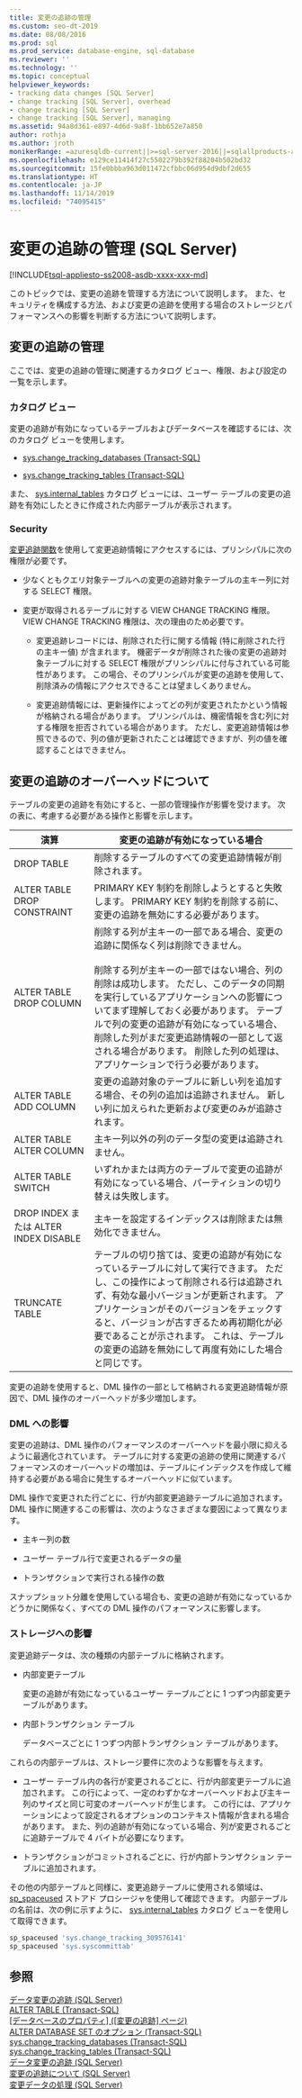```yaml
---
title: 変更の追跡の管理
ms.custom: seo-dt-2019
ms.date: 08/08/2016
ms.prod: sql
ms.prod_service: database-engine, sql-database
ms.reviewer: ''
ms.technology: ''
ms.topic: conceptual
helpviewer_keywords:
- tracking data changes [SQL Server]
- change tracking [SQL Server], overhead
- change tracking [SQL Server]
- change tracking [SQL Server], managing
ms.assetid: 94a8d361-e897-4d6d-9a8f-1bb652e7a850
author: rothja
ms.author: jroth
monikerRange: =azuresqldb-current||>=sql-server-2016||=sqlallproducts-allversions||>=sql-server-linux-2017||=azuresqldb-mi-current
ms.openlocfilehash: e129ce11414f27c5502279b392f88204b502bd32
ms.sourcegitcommit: 15fe0bbba963d011472cfbbc06d954d9dbf2d655
ms.translationtype: HT
ms.contentlocale: ja-JP
ms.lasthandoff: 11/14/2019
ms.locfileid: "74095415"
---
```

# <a name="manage-change-tracking-sql-server"></a>変更の追跡の管理 (SQL Server)
[!INCLUDE[tsql-appliesto-ss2008-asdb-xxxx-xxx-md](../../includes/tsql-appliesto-ss2008-asdb-xxxx-xxx-md.md)]

  このトピックでは、変更の追跡を管理する方法について説明します。 また、セキュリティを構成する方法、および変更の追跡を使用する場合のストレージとパフォーマンスへの影響を判断する方法について説明します。  
  
## <a name="managing-change-tracking"></a>変更の追跡の管理  
 ここでは、変更の追跡の管理に関連するカタログ ビュー、権限、および設定の一覧を示します。  
  
### <a name="catalog-views"></a>カタログ ビュー  
 変更の追跡が有効になっているテーブルおよびデータベースを確認するには、次のカタログ ビューを使用します。  
  
-   [sys.change_tracking_databases &#40;Transact-SQL&#41;](../../relational-databases/system-catalog-views/change-tracking-catalog-views-sys-change-tracking-databases.md)  
  
-   [sys.change_tracking_tables &#40;Transact-SQL&#41;](../../relational-databases/system-catalog-views/change-tracking-catalog-views-sys-change-tracking-tables.md)  
  
 また、 [sys.internal_tables](../../relational-databases/system-catalog-views/sys-internal-tables-transact-sql.md) カタログ ビューには、ユーザー テーブルの変更の追跡を有効にしたときに作成された内部テーブルが表示されます。  
  
### <a name="security"></a>Security  
 [変更追跡関数](../../relational-databases/system-functions/change-tracking-functions-transact-sql.md)を使用して変更追跡情報にアクセスするには、プリンシパルに次の権限が必要です。  
  
-   少なくともクエリ対象テーブルへの変更の追跡対象テーブルの主キー列に対する SELECT 権限。  
  
-   変更が取得されるテーブルに対する VIEW CHANGE TRACKING 権限。 VIEW CHANGE TRACKING 権限は、次の理由のため必要です。  
  
    -   変更追跡レコードには、削除された行に関する情報 (特に削除された行の主キー値) が含まれます。 機密データが削除された後の変更の追跡対象テーブルに対する SELECT 権限がプリンシパルに付与されている可能性があります。 この場合、そのプリンシパルが変更の追跡を使用して、削除済みの情報にアクセスできることは望ましくありません。  
  
    -   変更追跡情報には、更新操作によってどの列が変更されたかという情報が格納される場合があります。 プリンシパルは、機密情報を含む列に対する権限を拒否されている場合があります。 ただし、変更追跡情報は参照できるので、列の値が更新されたことは確認できますが、列の値を確認することはできません。  
  
## <a name="understanding-change-tracking-overhead"></a>変更の追跡のオーバーヘッドについて  
 テーブルの変更の追跡を有効にすると、一部の管理操作が影響を受けます。 次の表に、考慮する必要がある操作と影響を示します。  
  
|演算|変更の追跡が有効になっている場合|  
|---------------|-------------------------------------|  
|DROP TABLE|削除するテーブルのすべての変更追跡情報が削除されます。|  
|ALTER TABLE DROP CONSTRAINT|PRIMARY KEY 制約を削除しようとすると失敗します。 PRIMARY KEY 制約を削除する前に、変更の追跡を無効にする必要があります。|  
|ALTER TABLE DROP COLUMN|削除する列が主キーの一部である場合、変更の追跡に関係なく列は削除できません。<br /><br /> 削除する列が主キーの一部ではない場合、列の削除は成功します。 ただし、このデータの同期を実行しているアプリケーションへの影響についてまず理解しておく必要があります。 テーブルで列の変更の追跡が有効になっている場合、削除した列がまだ変更追跡情報の一部として返される場合があります。 削除した列の処理は、アプリケーションで行う必要があります。|  
|ALTER TABLE ADD COLUMN|変更の追跡対象のテーブルに新しい列を追加する場合、その列の追加は追跡されません。 新しい列に加えられた更新および変更のみが追跡されます。|  
|ALTER TABLE ALTER COLUMN|主キー列以外の列のデータ型の変更は追跡されません。|  
|ALTER TABLE SWITCH|いずれかまたは両方のテーブルで変更の追跡が有効になっている場合、パーティションの切り替えは失敗します。|  
|DROP INDEX または ALTER INDEX DISABLE|主キーを設定するインデックスは削除または無効化できません。|  
|TRUNCATE TABLE|テーブルの切り捨ては、変更の追跡が有効になっているテーブルに対して実行できます。 ただし、この操作によって削除される行は追跡されず、有効な最小バージョンが更新されます。 アプリケーションがそのバージョンをチェックすると、バージョンが古すぎるため再初期化が必要であることが示されます。 これは、テーブルの変更の追跡を無効にして再度有効にした場合と同じです。|  
  
 変更の追跡を使用すると、DML 操作の一部として格納される変更追跡情報が原因で、DML 操作のオーバーヘッドが多少増加します。  
  
### <a name="effects-on-dml"></a>DML への影響  
 変更の追跡は、DML 操作のパフォーマンスのオーバーヘッドを最小限に抑えるように最適化されています。 テーブルに対する変更の追跡の使用に関連するパフォーマンスのオーバーヘッドの増加は、テーブルにインデックスを作成して維持する必要がある場合に発生するオーバーヘッドに似ています。  
  
 DML 操作で変更された行ごとに、行が内部変更追跡テーブルに追加されます。 DML 操作に関連するこの影響は、次のようなさまざまな要因によって異なります。  
  
-   主キー列の数  
  
-   ユーザー テーブル行で変更されるデータの量  
  
-   トランザクションで実行される操作の数  
  
 スナップショット分離を使用している場合も、変更の追跡が有効になっているかどうかに関係なく、すべての DML 操作のパフォーマンスに影響します。  
  
### <a name="effects-on-storage"></a>ストレージへの影響  
 変更追跡データは、次の種類の内部テーブルに格納されます。  
  
-   内部変更テーブル  
  
     変更の追跡が有効になっているユーザー テーブルごとに 1 つずつ内部変更テーブルがあります。  
  
-   内部トランザクション テーブル  
  
     データベースごとに 1 つずつ内部トランザクション テーブルがあります。  
  
 これらの内部テーブルは、ストレージ要件に次のような影響を与えます。  
  
-   ユーザー テーブル内の各行が変更されるごとに、行が内部変更テーブルに追加されます。 この行によって、一定のわずかなオーバーヘッドおよび主キー列のサイズと同じ可変のオーバーヘッドが生じます。 この行には、アプリケーションによって設定されるオプションのコンテキスト情報が含まれる場合があります。 また、列の追跡が有効になっている場合、列が変更されるごとに追跡テーブルで 4 バイトが必要になります。  
  
-   トランザクションがコミットされるごとに、行が内部トランザクション テーブルに追加されます。  
  
 その他の内部テーブルと同様に、変更追跡テーブルに使用される領域は、 [sp_spaceused](../../relational-databases/system-stored-procedures/sp-spaceused-transact-sql.md) ストアド プロシージャを使用して確認できます。 内部テーブルの名前は、次の例に示すように、 [sys.internal_tables](../../relational-databases/system-catalog-views/sys-internal-tables-transact-sql.md) カタログ ビューを使用して取得できます。  
  
```sql  
sp_spaceused 'sys.change_tracking_309576141'  
sp_spaceused 'sys.syscommittab'  
```  
  
## <a name="see-also"></a>参照  
 [データ変更の追跡 &#40;SQL Server&#41;](../../relational-databases/track-changes/track-data-changes-sql-server.md)   
 [ALTER TABLE &#40;Transact-SQL&#41;](../../t-sql/statements/alter-table-transact-sql.md)   
 [[データベースのプロパティ] &#40;[変更の追跡] ページ&#41;](../../relational-databases/databases/database-properties-changetracking-page.md)   
 [ALTER DATABASE SET のオプション &#40;Transact-SQL&#41;](../../t-sql/statements/alter-database-transact-sql-set-options.md)   
 [sys.change_tracking_databases &#40;Transact-SQL&#41;](../../relational-databases/system-catalog-views/change-tracking-catalog-views-sys-change-tracking-databases.md)   
 [sys.change_tracking_tables &#40;Transact-SQL&#41;](../../relational-databases/system-catalog-views/change-tracking-catalog-views-sys-change-tracking-tables.md)   
 [データ変更の追跡 &#40;SQL Server&#41;](../../relational-databases/track-changes/track-data-changes-sql-server.md)   
 [変更の追跡について &#40;SQL Server&#41;](../../relational-databases/track-changes/about-change-tracking-sql-server.md)   
 [変更データの処理 &#40;SQL Server&#41;](../../relational-databases/track-changes/work-with-change-data-sql-server.md)  
  
  
